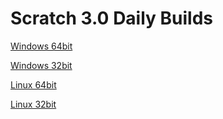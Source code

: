 # Scratch 3.0 Daily Builds

[Windows 64bit](./Win32-x64.zip)

[Windows 32bit](./Win32-ia32.zip)

[Linux 64bit](./Linux-x64.zip)

[Linux 32bit](./Linux-ia32.zip)
